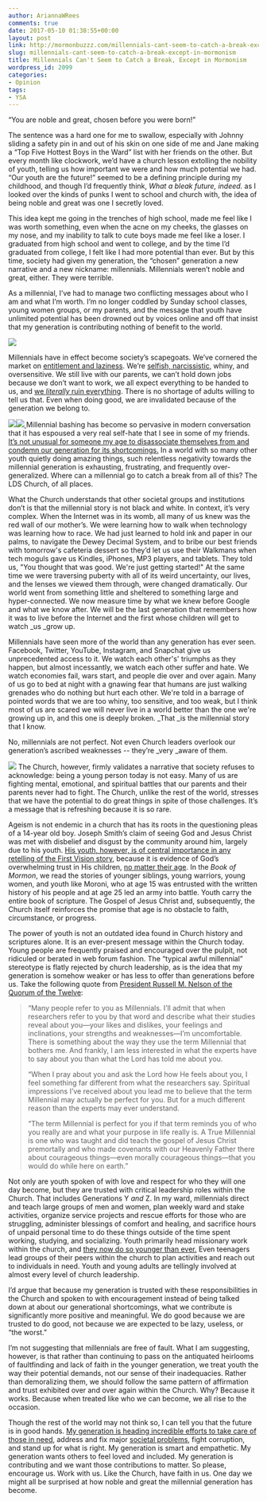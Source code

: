 ```yaml
---
author: AriannaWRees
comments: true
date: 2017-05-10 01:38:55+00:00
layout: post
link: http://mormonbuzzz.com/millennials-cant-seem-to-catch-a-break-except-in-mormonism/
slug: millennials-cant-seem-to-catch-a-break-except-in-mormonism
title: Millennials Can't Seem to Catch a Break, Except in Mormonism
wordpress_id: 2099
categories:
- Opinion
tags:
- YSA
---
```


“You are noble and great, chosen before you were born!”

The sentence was a hard one for me to swallow, especially with Johnny sliding a safety pin in and out of his skin on one side of me and Jane making a “Top Five Hottest Boys in the Ward” list with her friends on the other. But every month like clockwork, we’d have a church lesson extolling the nobility of youth, telling us how important we were and how much potential we had. “Our youth are the future!” seemed to be a defining principle during my childhood, and though I’d frequently think, _What a bleak future, indeed._ as I looked over the kinds of punks I went to school and church with, the idea of being noble and great was one I secretly loved.

This idea kept me going in the trenches of high school, made me feel like I was worth something, even when the acne on my cheeks, the glasses on my nose, and my inability to talk to cute boys made me feel like a loser. I graduated from high school and went to college, and by the time I’d graduated from college, I felt like I had more potential than ever. But by this time, society had given my generation, the “chosen” generation a new narrative and a new nickname: millennials. Millennials weren’t noble and great, either. They were terrible.

As a millennial, I’ve had to manage two conflicting messages about who I am and what I’m worth. I’m no longer coddled by Sunday school classes, young women groups, or my parents, and the message that youth have unlimited potential has been drowned out by voices online and off that insist that my generation is contributing nothing of benefit to the world.

[![](http://mormonbuzzz.com/wp-content/uploads/2017/05/millennials.jpg)](http://mormonbuzzz.com/wp-content/uploads/2017/05/millennials.jpg)

Millennials have in effect become society’s scapegoats. We’ve cornered the market on [entitlement and laziness](http://www.zerohedge.com/news/2016-03-10/7-harsh-realities-life-millennials-need-understand). We’re [selfish, narcissistic](https://www.indy100.com/article/millennial-narcissistic-gen-y-narcissism-scale-study-7588141), whiny, and oversensitive. We still live with our parents, we can’t hold down jobs because we don’t want to work, we all expect everything to be handed to us, and [we _literally_ ruin everything](http://www.breitbart.com/big-government/2015/02/03/7-reasons-millennials-are-the-worst-generation/). There is no shortage of adults willing to tell us that. Even when doing good, we are invalidated because of the generation we belong to.

[![](http://mormonbuzzz.com/wp-content/uploads/2017/05/Millennial-march.jpg)](http://mormonbuzzz.com/wp-content/uploads/2017/05/Millennial-march.jpg)[![](http://mormonbuzzz.com/wp-content/uploads/2017/05/millennial-bashing.jpg)
](http://mormonbuzzz.com/wp-content/uploads/2017/05/millennial-bashing.jpg)Millennial bashing has become so pervasive in modern conversation that it has espoused a very real self-hate that I see in some of my friends. [It’s not unusual for someone my age to disassociate themselves from and condemn our generation for its shortcomings.](http://nypost.com/2016/07/04/im-a-millennial-and-my-generation-sucks/) In a world with so many other youth quietly doing amazing things, such relentless negativity towards the millennial generation is exhausting, frustrating, and frequently over-generalized. Where can a millennial go to catch a break from all of this? The LDS Church, of all places.

What the Church understands that other societal groups and institutions don’t is that the millennial story is not black and white. In context, it’s very complex. When the Internet was in its womb, all many of us knew was the red wall of our mother’s. We were learning how to walk when technology was learning how to race. We had just learned to hold ink and paper in our palms, to navigate the Dewey Decimal System, and to bribe our best friends with tomorrow's cafeteria dessert so they’d let us use their Walkmans when tech moguls gave us Kindles, iPhones, MP3 players, and tablets. They told us, "You thought that was good. We're just getting started!" At the same time we were traversing puberty with all of its weird uncertainty, our lives, and the lenses we viewed them through, were changed dramatically. Our world went from something little and sheltered to something large and hyper-connected. We now measure time by what we knew before Google and what we know after. We will be the last generation that remembers how it was to live before the Internet and the first whose children will get to watch _us _grow up.

Millennials have seen more of the world than any generation has ever seen. Facebook, Twitter, YouTube, Instagram, and Snapchat give us unprecedented access to it. We watch each other's' triumphs as they happen, but almost incessantly, we watch each other suffer and hate. We watch economies fail, wars start, and people die over and over again. Many of us go to bed at night with a gnawing fear that humans are just walking grenades who do nothing but hurt each other. We're told in a barrage of pointed words that we are too whiny, too sensitive, and too weak, but I think most of us are scared we will never live in a world better than the one we're growing up in, and this one is deeply broken. _That _is the millennial story that I know.

No, millennials are not perfect. Not even Church leaders overlook our generation’s ascribed weaknesses -- they’re _very _aware of them.  

[![](http://mormonbuzzz.com/wp-content/uploads/2017/05/Dallin-H.-Oaks.jpg)](http://mormonbuzzz.com/wp-content/uploads/2017/05/Dallin-H.-Oaks.jpg)
The Church, however, firmly validates a narrative that society refuses to acknowledge: being a young person today is not easy. Many of us are fighting mental, emotional, and spiritual battles that our parents and their parents never had to fight. The Church, unlike the rest of the world, stresses that we have the potential to do great things in spite of those challenges. It’s a message that is refreshing because it is so rare. 

Ageism is not endemic in a church that has its roots in the questioning pleas of a 14-year old boy. Joseph Smith’s claim of seeing God and Jesus Christ was met with disbelief and disgust by the community around him, largely due to his youth. [His youth, however, is of central importance in any retelling of the First Vision story](https://www.lds.org/scriptures/pgp/js-h/1?lang=eng#), because it is evidence of God’s overwhelming trust in His children, [no matter their age](https://www.lds.org/broadcasts/watch/worldwide-devotional-may/2017/05?lang=eng&cid=HP_SU_7-5-2017_dS&I_fBCAST_xLIDyL1-B_). In the _Book of Mormon_, we read the stories of younger siblings, young warriors, young women, and youth like Moroni, who at age 15 was entrusted with the written history of his people and at age 25 led an army into battle. Youth carry the entire book of scripture. The Gospel of Jesus Christ and, subsequently, the Church itself reinforces the promise that age is no obstacle to faith, circumstance, or progress.

The power of youth is not an outdated idea found in Church history and scriptures alone. It is an ever-present message within the Church today. Young people are frequently praised and encouraged over the pulpit, not ridiculed or berated in web forum fashion. The “typical awful millennial” stereotype is flatly rejected by church leadership, as is the idea that my generation is somehow weaker or has less to offer than generations before us. Take the following quote from [President Russell M. Nelson of the Quorum of the Twelve](https://www.lds.org/broadcasts/article/worldwide-devotionals/2016/01/becoming-true-millennials?lang=eng): 


<blockquote>“Many people refer to you as Millennials. I’ll admit that when researchers refer to you by that word and describe what their studies reveal about you—your likes and dislikes, your feelings and inclinations, your strengths and weaknesses—I’m uncomfortable. There is something about the way they use the term Millennial that bothers me. And frankly, I am less interested in what the experts have to say about you than what the Lord has told me about you.



“When I pray about you and ask the Lord how He feels about you, I feel something far different from what the researchers say. Spiritual impressions I’ve received about you lead me to believe that the term Millennial may actually be perfect for you. But for a much different reason than the experts may ever understand.



“The term Millennial is perfect for you if that term reminds you of who you really are and what your purpose in life really is. A True Millennial is one who was taught and did teach the gospel of Jesus Christ premortally and who made covenants with our Heavenly Father there about courageous things—even morally courageous things—that you would do while here on earth.”</blockquote>


Not only are youth spoken of with love and respect for who they will one day become, but they are trusted with critical leadership roles within the Church. That includes Generations Y _and_ Z. In my ward, millennials direct and teach large groups of men and women, plan weekly ward and stake activities, organize service projects and rescue efforts for those who are struggling, administer blessings of comfort and healing, and sacrifice hours of unpaid personal time to do these things outside of the time spent working, studying, and socializing. Youth primarily head missionary work within the church, and [they now do so younger than ever.](https://www.youtube.com/watch?v=YytHVZU75SI) Even teenagers lead groups of their peers within the church to plan activities and reach out to individuals in need. Youth and young adults are tellingly involved at almost every level of church leadership. 

I’d argue that because my generation is trusted with these responsibilities in the Church and spoken to with encouragement instead of being talked down at about our generational shortcomings, what we contribute is significantly more positive and meaningful. We do good because we are trusted to do good, not because we are expected to be lazy, useless, or “the worst.”  

I’m not suggesting that millennials are free of fault. What I am suggesting, however, is that rather than continuing to pass on the antiquated heirlooms of faultfinding and lack of faith in the younger generation, we treat youth the way their potential demands, not our sense of their inadequacies. Rather than demoralizing them, we should follow the same pattern of affirmation and trust exhibited over and over again within the Church. Why? Because it works. Because when treated like who we can become, we all rise to the occasion.

Though the rest of the world may not think so, I can tell you that the future is in good hands. [My generation is heading incredible efforts to take care of those in need](http://www.heraldextra.com/news/local/central/provo/provo-residents-plan-event-to-help-refugees-celebrate-galentine-s/article_36553724-6fb0-52d0-800f-8cd49a5734ba.html), address and fix major [societal problems](https://www.malala.org/malalas-story), fight corruption, and stand up for what is right. My generation is smart and empathetic. My generation wants others to feel loved and included. My generation is contributing and we want those contributions to matter. So please, encourage us. Work with us. Like the Church, have faith in us. One day we might all be surprised at how noble and great the millennial generation has become.
